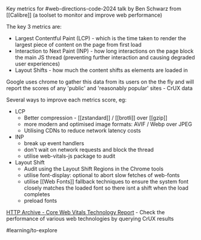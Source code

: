 Key metrics for #web-directions-code-2024 talk by Ben Schwarz from [[Calibre]] (a toolset to monitor and improve web performance)

The key 3 metrics are:
- Largest Contentful Paint (LCP) - which is the time taken to render the largest piece of content on the page from first load
- Interaction to Next Paint (INP) - how long interactions on the page block the main JS thread (preventing further interaction and causing degraded user experiences)
- Layout Shifts - how much the content shifts as elements are loaded in

Google uses chrome to gather this data from its users on the the fly and will report the scores of any 'public' and 'reasonably popular' sites - CrUX data

Several ways to improve each metrics score, eg:
- LCP
	- Better compression - [[zstandard]] / [[brotli]] over [[gzip]]
	- more modern and optimised image formats: AVIF / Webp over JPEG
	- Utilising CDNs to reduce network latency costs
- INP
	- break up event handlers
	- don't wait on network requests and block the thread
	- utilise web-vitals-js package to audit
- Layout Shift
	- Audit using the  Layout Shift Regions in the Chrome tools
	- utilise font-display: optional to abort slow fetches of web-fonts
	- utilise [[Web Fonts]] fallback techniques to ensure the system font closely matches the loaded font so there isnt a shift when the load completes
	- preload fonts

[HTTP Archive - Core Web Vitals Technology Report](https://lookerstudio.google.com/reporting/55bc8fad-44c2-4280-aa0b-5f3f0cd3d2be/page/M6ZPC) - Check the performance of various web technologies by querying CrUX results 


#learning/to-explore 
